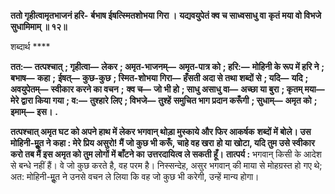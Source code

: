 **ततो गृहीत्वामृतभाजनं हरि-** **र्बभाष ईषत्स्मितशोभया गिरा ।** **यद्यवयुपेतं क्व च साध्वसाधु वा** **कृतं मया वो विभजे सुधामिमाम् ॥ १२॥** 

शब्दार्थ **** 

**तत:—** **तत्पश्चात्** **; गृहीत्वा—** **लेकर** **; अमृत-भाजनम्—** **अमृत-पात्र को** **; हरि:—** **मोहिनी के रूप में हरि ने** **; बभाष—** **कहा** **;** **ईषत्—** **कुछ-कुछ** **; स्मित-शोभया गिरा—** **हँसती अदा से तथा शब्दों से** **; यदि—** **यदि** **; अवयुपेतम्—** **स्वीकार करने का वचन** **;** **क्व च—** **जो भी हो** **; साधु असाधु वा—** **अच्छा या बुरा** **; कृतम् मया—** **मेरे द्वारा किया गया** **; व:—** **तुश्हारे लिए** **; विभजे—** **तुश्हें** **समुचित भाग प्रदान करूँगी** **; सुधाम्—** **अमृत को** **; इमाम्—** **इस।** **.** 

**तत्पश्चात् अमृत घट को अपने हाथ में लेकर भगवान् थोड़ा मुस्काये और फिर आकर्षक** **शब्दों में बोले। उस मोहिनी-मूॢत ने कहा : मेरे प्रिय असुरो! मैं जो कुछ भी करूँ, चाहे वह खरा** **हो या खोटा, यदि तुम उसे स्वीकार करो तब मैं इस अमृत को तुम लोगों में बाँटने का** **उत्तरदायित्व ले सकती हूँ।** **तात्पर्य :** भगवान् किसी के आदेश से बन्धे नहीं हैं। वे जो कुछ करते है, वह परम है। निस्सन्देह, असुर भगवान् की माया से मोहग्रस्त हो गए थे; अत: मोहिनी-मूॢत ने उनसे वचन ले लिया कि वह जो कुछ भी करेगी, उन्हें मान्य होगा।  